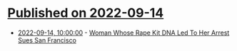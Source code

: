 # [Published on 2022-09-14](index.md)

* [2022-09-14, 10:00:00](https://science.slashdot.org/story/22/09/14/0018218/woman-whose-rape-kit-dna-led-to-her-arrest-sues-san-francisco?utm_source=rss1.0mainlinkanon&utm_medium=feed) - [Woman Whose Rape Kit DNA Led To Her Arrest Sues San Francisco](https://science.slashdot.org/story/22/09/14/0018218/woman-whose-rape-kit-dna-led-to-her-arrest-sues-san-francisco?utm_source=rss1.0mainlinkanon&utm_medium=feed)
